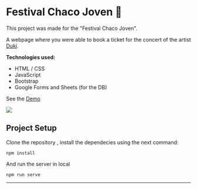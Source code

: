 # Festival Chaco Joven :musical_note:

This project was made for the "Festival Chaco Joven".

A webpage where you were able to book a ticket for the concert of the artist [Duki](https://www.instagram.com/dukissj).

**Technologies used:**

- HTML / CSS
- JavaScript
- Bootstrap
- Google Forms and Sheets (for the DB)

See the [Demo](https://emanuelnav.github.io/formulario-show/ "Demo")

![](https://i.imgur.com/oEwbXnq.png)

## Project Setup

Clone the repository , install the dependecies using the next command:

```
npm install
```

And run the server in local

```
npm run serve
```

---

